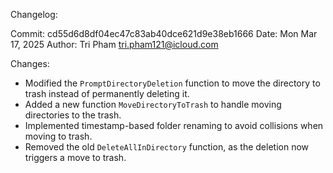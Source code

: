 Changelog:

Commit: cd55d6d8df04ec47c83ab40dce621d9e38eb1666
Date: Mon Mar 17, 2025
Author: Tri Pham <tri.pham121@icloud.com>

Changes:
- Modified the `PromptDirectoryDeletion` function to move the directory to trash instead of permanently deleting it.
- Added a new function `MoveDirectoryToTrash` to handle moving directories to the trash.
- Implemented timestamp-based folder renaming to avoid collisions when moving to trash.
- Removed the old `DeleteAllInDirectory` function, as the deletion now triggers a move to trash.
